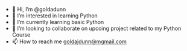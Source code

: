 - 👋 Hi, I’m @goldadunn
- 👀 I’m interested in learning Python
- 🌱 I’m currently learning basic Python
- 💞️ I’m looking to collaborate on upcoing project related to my Python Course
- 📫 How to reach me goldajdunn@mgmail.com

<!---
goldadunn/goldadunn is a ✨ special ✨ repository because its `README.md` (this file) appears on your GitHub profile.
You can click the Preview link to take a look at your changes.
--->
